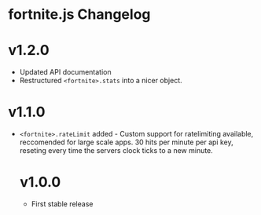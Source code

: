 # fortnite.js Changelog

# v1.2.0
 - Updated API documentation
 - Restructured `<fortnite>.stats` into a nicer object.

# v1.1.0
 - `<fortnite>.rateLimit` <Object> added - Custom support for ratelimiting available, reccomended for large scale apps. 30 hits per minute per api key, reseting every time the servers clock ticks to a new minute.

# v1.0.0
 - First stable release